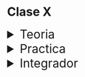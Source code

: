 # Clase X

<details>
<summary style="font-size:28px">Teoria</summary>

---

Lee la siguiente documentacion:

- [Empezando con React Router](https://reactrouter.com/en/main/start/tutorial)

- [repo con ejemplos](https://github.com/remix-run/react-router/tree/dev/examples/basic)

Comienza a leer el archivo `App.jsx`, intenta entender el flujo de renderizado, el funcionamiento, y como se relacionan los componentes entre si.

- Aprende la sintaxis de `react-router-dom`

  - `BrowserRouter` es un componente que debe envolver a toda la aplicacion, y que nos permite utilizar las rutas.

  - `Routes` es un componente que envuelve componentes `Route`.

  - `Route` es un componente que nos permite renderizar un componente cuando la ruta coincida con la ruta actual.

  - `Link` es un componente que nos permite crear un enlace a otra ruta, evitando que se recargue la pagina.

- Observa como utilizamos `Outlet` para renderizar rutas hijas.

---

Si quieres, puedes ver el ejercicio con el que trabajaremos durante la clase [aqui](/src/clases/14-router-I/teoria/App.jsx)
</details>
<details>
<summary style="font-size:28px">Practica</summary>

---

### Instalacion

- Ejecuta `npm install react-router-dom`

- Agrega el `BrowserRouter` en el `main` de tu app

### React Router con rutas estaticas

1. Crea una app con las siguientes seccines
  
```
|-inicio
|-shorts
|-suscripciones
|-explorar
  |-tendencias
  |-musica
  |-peliculas
```

2. Un header nos acompaña en todo momento, permitiendonos navegar a `inicio`, `shorts`, `suscripciones` y `explorar`

3. En el componente de la seccion `explorar`
  
    - en todas las subsecciones hay un h1 con el label `explorar`

    - en el `index` de la seccion hay 1 boton que redirige a cada subseccion

---

Puedes ver la resolucion [aqui](/src/clases/14-router-I/practica/App.jsx)
</details>
<details>
<summary style="font-size:28px">Integrador</summary>

1. Crear estructura de rutas

- login

  - info

  - list

2. Modificar la funcion de login, para que redirija al home si el usuario ingresado es correcto

Crear rutas protegidas para que si no hay usuario, redirija al login

3. Refactorizar los links internos para que usen router

4. Refactorizar estructura de rutas para que el header este presente en todas las secciones excepto el login (sin replicar el componente en cada seccion)

</details>